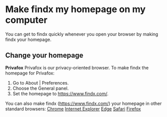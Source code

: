 # Make findx my homepage on my computer
You can get to findx quickly whenever you open your browser by making findx your homepage.

## Change your homepage

**Privafox** 
Privafox is our privacy-oriented browser. To make findx the homepage for Privafox:
1. Go to About | Preferences.
2. Choose the General panel.
3. Set the homepage to https://www.findx.com/. 
 
You can also make findx (https://www.findx.com/) your homepage in other standard browsers:
[Chrome](https://support.google.com/chrome/answer/95314?hl=en)
[Internet Explorer](https://support.microsoft.com/en-us/help/17426/windows-internet-explorer-11-change-home-page)
[Edge](https://support.microsoft.com/en-us/instantanswers/46fafbed-7ba4-42fb-908a-75664d83c704/change-your-home-page)
[Safari](https://support.apple.com/kb/PH21487?viewlocale=en_US&locale=en_US)
[Firefox](https://support.mozilla.org/en-US/kb/how-to-set-the-home-page)



